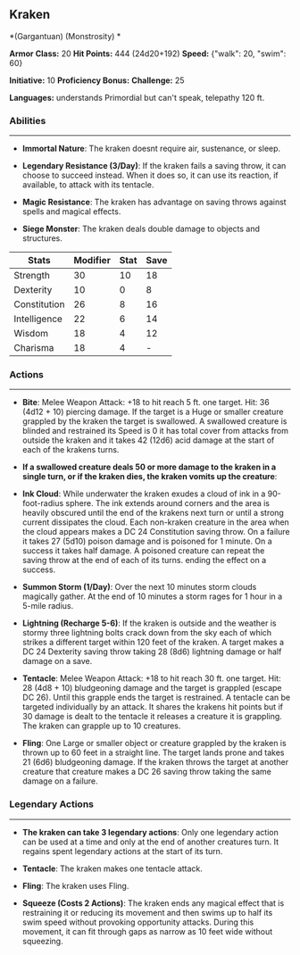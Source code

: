 ## Kraken
*(Gargantuan) (Monstrosity) *

**Armor Class:** 20
**Hit Points:** 444 (24d20+192)
**Speed:** {"walk": 20, "swim": 60}

**Initiative:** 10
**Proficiency Bonus:**
**Challenge:** 25

**Languages:** understands Primordial but can't speak, telepathy 120 ft.

### Abilities
 --- 
- **Immortal Nature**: The kraken doesnt require air, sustenance, or sleep.

- **Legendary Resistance (3/Day)**: If the kraken fails a saving throw, it can choose to succeed instead. When it does so, it can use its reaction, if available, to attack with its tentacle.

- **Magic Resistance**: The kraken has advantage on saving throws against spells and magical effects.

- **Siege Monster**: The kraken deals double damage to objects and structures.



| Stats | Modifier | Stat | Save
| ---- | ---- | ---- | ---- |
| Strength | 30 | 10 | 18 |
| Dexterity | 10 | 0 | 8 |
| Constitution | 26 | 8 | 16 |
| Intelligence | 22 | 6 | 14 |
| Wisdom | 18 | 4 | 12 |
| Charisma | 18 | 4 | - |

### Actions
 --- 
- **Bite**: Melee Weapon Attack: +18 to hit  reach 5 ft.  one target. Hit: 36 (4d12 + 10) piercing damage. If the target is a Huge or smaller creature grappled by the kraken  the target is swallowed. A swallowed creature is blinded and restrained  its Speed is 0  it has total cover from attacks from outside the kraken  and it takes 42 (12d6) acid damage at the start of each of the krakens turns.

- **If a swallowed creature deals 50 or more damage to the kraken in a single turn, or if the kraken dies, the kraken vomits up the creature**: 

- **Ink Cloud**: While underwater  the kraken exudes a cloud of ink in a 90-foot-radius sphere. The ink extends around corners  and the area is heavily obscured until the end of the krakens next turn or until a strong current dissipates the cloud. Each non-kraken creature in the area when the cloud appears makes a DC 24 Constitution saving throw. On a failure  it takes 27 (5d10) poison damage and is poisoned for 1 minute. On a success  it takes half damage. A poisoned creature can repeat the saving throw at the end of each of its turns. ending the effect on a success.

- **Summon Storm (1/Day)**: Over the next 10 minutes  storm clouds magically gather. At the end of 10 minutes  a storm rages for 1 hour in a 5-mile radius.

- **Lightning (Recharge 5-6)**: If the kraken is outside and the weather is stormy  three lightning bolts crack down from the sky  each of which strikes a different target within 120 feet of the kraken. A target makes a DC 24 Dexterity saving throw  taking 28 (8d6) lightning damage or half damage on a save.

- **Tentacle**: Melee Weapon Attack: +18 to hit  reach 30 ft.  one target. Hit: 28 (4d8 + 10) bludgeoning damage  and the target is grappled (escape DC 26). Until this grapple ends  the target is restrained. A tentacle can be targeted individually by an attack. It shares the krakens hit points  but if 30 damage is dealt to the tentacle  it releases a creature it is grappling. The kraken can grapple up to 10 creatures.

- **Fling**: One Large or smaller object or creature grappled by the kraken is thrown up to 60 feet in a straight line. The target lands prone and takes 21 (6d6) bludgeoning damage. If the kraken throws the target at another creature  that creature makes a DC 26 saving throw  taking the same damage on a failure.

### Legendary Actions
 --- 
- **The kraken can take 3 legendary actions**: Only one legendary action can be used at a time and only at the end of another creatures turn. It regains spent legendary actions at the start of its turn.

- **Tentacle**: The kraken makes one tentacle attack.

- **Fling**: The kraken uses Fling.

- **Squeeze (Costs 2 Actions)**: The kraken ends any magical effect that is restraining it or reducing its movement and then swims up to half its swim speed without provoking opportunity attacks. During this movement, it can fit through gaps as narrow as 10 feet wide without squeezing.


